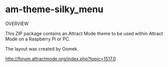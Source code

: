# am-theme-silky_menu

OVERVIEW

This ZIP package contains an Attract Mode theme to be used within Attract Mode on a Raspberry Pi or PC.

The layout was created by Oomek.

http://forum.attractmode.org/index.php?topic=1517.0
